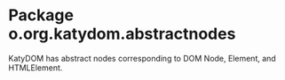 # Package o.org.katydom.abstractnodes

KatyDOM has abstract nodes corresponding to DOM Node, Element, and HTMLElement.

